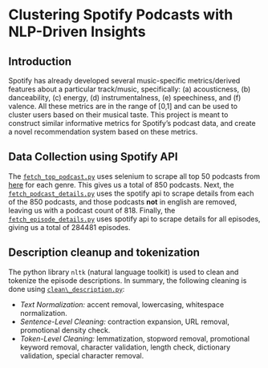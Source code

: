 # Clustering Spotify Podcasts with NLP-Driven Insights

## Introduction

Spotify has already developed several music-specific metrics/derived features about a particular track/music, specifically: (a) acousticness, (b) danceability, (c) energy, (d) instrumentalness, (e) speechiness, and (f) valence.
All these metrics are in the range of [0,1] and can be used to cluster users based on their musical taste. This project is meant to construct similar informative metrics for Spotify’s podcast data, and create a novel recommendation system based on these metrics.

## Data Collection using Spotify API

The [`fetch_top_podcast.py`](https://github.com/Stochastic1017/Spotify-Podcast-Clustering/blob/main/spotify_api/fetch_top_podcast.py) uses selenium to scrape all top 50 podcasts from [here](https://podcastcharts.byspotify.com/) for each genre. This gives us a total of 850 podcasts. Next, the [`fetch_podcast_details.py`](https://github.com/Stochastic1017/Spotify-Podcast-Clustering/blob/main/spotify_api/fetch_podcast_details.py) uses the spotify api to scrape details from each of the 850 podcasts, and those podcasts **not** in english are removed, leaving us with a podcast count of 818. Finally, the [`fetch_episode_details.py`](https://github.com/Stochastic1017/Spotify-Podcast-Clustering/blob/main/spotify_api/fetch_episode_details.py) uses spotify api to scrape details for all episodes, giving us a total of 284481 episodes.

## Description cleanup and tokenization

The python library `nltk` (natural language toolkit) is used to clean and tokenize the episode descriptions. In summary, the following cleaning is done using [`clean\_description.py`](https://github.com/Stochastic1017/Spotify-Podcast-Clustering/blob/main/tokenization/clean_description.py):

* *Text Normalization:* accent removal, lowercasing, whitespace normalization.
* *Sentence-Level Cleaning:* contraction expansion, URL removal, promotional density check.
* *Token-Level Cleaning:* lemmatization, stopword removal, promotional keyword removal, character validation, length check, dictionary validation, special character removal.

